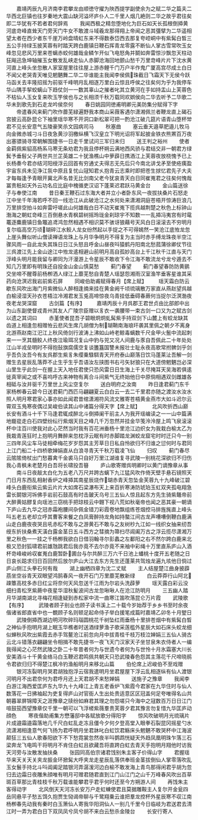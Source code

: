 <!-- { "loadSidebar": true } -->
　　嘉靖丙辰九月济南李君攀龙由顺徳守擢为陜西提学副使余为之赋二华之篇夫二华西北巨镇也往岁秦地大震山缺河溢坏庐仆人二千里人烟几絶则二华之故乎君往矣即二华犹有不若者君何辞焉
　　我闻西极之精忽堕地化为巨石如天长孤根倒揷黄河底竒峰直耸天门旁天门牛女不敢渡斗域羲龙那得翔上帝闻之恶其彊擘为二华遥相望太者在西少者东千崖万岭盘晴虹东来不得数泰岱西去那复夸崆峒中有紫髯白晳三五公手持绿玉披芙蓉有时踏天跨白鹿镇日鞭石挥青龙零露不断仙人掌古雪常吹玉女峰忽见悲风万里来苍螭赤蛟何雄哉金鳞乍开似飞电怒角并鬬如奔雷惊沙飘忽天柱动狂飚迅急坤轴摧玉女散发乱峡走仙人赤脚沧海回地颤山愁千万里竒峰片片下沈水黄河直上峰头坐忽散人家室屋里往往屋上游赤鲤千门万户半作鬼广厦高宫尽成土白日不闻父老哭青天唯见魍魉舞二华二华谁能主我闻李侯佩珠截日飞霜天下无侯今跃马函关去丰隆招摇为前驱千峰明月乱相逐万里白云惊且呼侯之往矣何为乎为我停车华山隅手挈蛟螭山下趋仗剑一一数其辜山之摧者叱其立黄河在手如持盂山上芙蓉色不枯仙人玉女复来吹玉竽侯也与之长相须千秋万载同欢娯侯向二华去听予二华歌二华未到歌先到石走龙吟侯奈何
　　春日姚园同徳甫明卿元美防集分赋得下字
　　帝遣春风来蓟门吹作蘼芜緑遍野我本商山采薇客遇尔潇湘佩兰者鞭龙直上碣石宫披云高卧昆仑下袖里瑶华寒不开洞口新松翠可把一酌沧江破几筵片语青山堕杯斚君不见长安意气五陵豪笑杀文园病司马
　　秋塞曲
　　塞云垂天邉草肥邉儿牧马向金微赤城刁斗日夜急黄沙羽檄纵横飞汉皇立下明光诏将军起披金铁衣熊罴百万夜出塞骠骑寻常朝解围捷书一日走千里试问三军归未归
　　送王判之裕州
　　使者金羁佩紫貂高杨系马寒无条劝君为我且停杯朔云满地西风骄与君结交非一朝君方绿鬂予垂髫父子两世共兰芷英雄二十犹渔樵山中萝薜日携酒江上芙蓉夜放桡愧予已上长杨奏今君亦结河阳绶浮云回首有穷通丈夫得志无先后只今南北讲戈矛至使疮痍盈宇宙东呉未见浄江氛中原且复忧山冦知君乆抱青云志乘时即把苍生捄忆君先子大夫才每每逢予青眼开冀北声名昔无比剑南父老今犹哀青天白日同崔嵬君之往矣何愧哉冨贵秖如天外云功名应比庭中槐循吏汉诏下蓬莱迟君跃马黄金台
　　金山篇送徐子与奉使江南
　　昔日秦王鞭石过东海大者并立小者卧东风一夜拔扶桑片石怒走江中坐千年海若呼不回一线沧江从此破沧江之水何处来潇湘洞庭苍梧开惊涛巨浪几万里排空拍斗如奔雷吁嗟此山何雄哉白日不动天崔嵬下揽呉越荆楚之秋色上标钟山渤海之朝虹竒峰三百倒悬水青枫碧树摇玲珑金刹琼宇不知数一一乱揷冯夷宫有时鼋鼍逐麋鹿镇日鱼鼈追鸢鸿忽然相遇不相识莫不骇讶狼藉号天风白日滚滚去不穷明月复尔临高空万顷瑚碎江水鲛人龙女纷然起以手捉之不可得嫣然一笑沧江底恠龙忽上崖头舞似听山僧读禅语龙珠上与月华争明月不得复为主当时赤手缚龙珠夜半空江骤风雨一自此龙失其珠日日江头怒且呼金山昼夜呌猿鹤丹阳南北愁菰蒲徐卿仗节往三呉渡江先上金山途江中恠龙逺相避山前明月高自孤妙高台上千江秋千江直与天门浮峰头明月能我留与卿同为汗漫游上令星辰不敢收下令江海不敢流龙兮龙兮遁去不知几万里即有明珠还自投金山金山慎莫愁
　　蓟门春望
　　蓟门春望春防防黄鹂交坐啼不醒尊前杨栁洒人绿江上蘼芜愁自青楚人瑶瑟怨湘雨汉室渔竿垂客星谁其采药向沧溟迟我岩前紫石屏
　　同峻伯助甫赋得春月【席上赋】
　　瑶天霜白防云歇东风吹出海门月紫微仙人醉相逢摘来挂在黄金阙千顷琉璃散万家直从燕赵望呉越白榆浸湿天孙衣苍梧泣冷湘君发玉兎高啼惊夜乌青挂低垂碍春蕨何当捉尔泛溟渤夜夜老龙哭深窟
　　古剑篇【有序】
　　嘉靖丙辰十月呉郡王君世贞由比部郎中出为山东副使督戎青州其友人广陵宗臣赠以豸衣一袭腰带一束古剑一口又为之赋古剑以遗之其词曰
　　赤堇使者昆吾子碧眼炯炯虬髯紫手持双剑下山麓上有蛟龙缺其齿道上相逢忽相赠恠云悲风生席几胡僧为制瑚鞘南海琅玕袭其里佩之朝夕不离身北游燕赵南江汜江上秋风倚剑行波涛上沸如山峙老鲸毒螭数千尺金甲火鬛中流起刺来一一烹其髓鲛人终夜泣瑜珥况复山中豹与兕又况人间鹿与豕自吾佩此二十年处处江山半戎垒明时不得抱鼔旗腐儒空复谈簠簋国讐未报壮士耻永夜高歌常拊髀剑乎剑乎吾负汝吾今有友呉郡生紫豸朱缨乗騄駬青天开府泰山巅落日饮马蓬莱沚吾解一剑赠生去星辰乱落莽不止生乎生乎吾语汝左挟图书右弓矢豺狼只在大道傍魍魉岂必深山里生乎此剑一在握上天入地任君使只恐风雷日日生海上千关尽掩耳天吴海若俱逺徙真宰闻之或不喜呜呼古来神物有离合斗间紫气无终始他日中原倘相遇双剑雌雄各相砥与汝并驱千万里世上风尘空复尔
　　送白明府之汝南
　　昨日逢君蓟门东千家杨栁春云碧今日送君蓟门西匹马翩翩夏云白白云一去二千里君亦随之渡汝水汝水照人明月寒君家心事亦如此闻君昔绾潇湘符风流文雅寄苍梧黄金燕市大如斗迟尔云霄双玉鳬寒夜偶过吴峻伯读其山中诸篇分得天字【席上赋】
　　北风吹折西山巅长安有酒斗十千下马逢君辄成醉北斗倒揷阑干前主人为我开瑶编读之一一山中篇满地巃嵸走白石四壁纷纭行紫烟天目之峰几千万忽然并挂金华笺泠泠屋上鸣飞泉滚滚杯中注百川使我对此心茫然当时我有百花洲垂杨十里沧江边织女为我栽白榆太乙为我栽青莲狂时上抱明月舞醉来忽枕浮云眠有时赤脚踏龙渊蛟龙窟宅时时迁只今一别三四年风尘车马徒相牵梅花岁岁怨其主芳草日日私自怜欲归不归谁之愆何时与君同上江门船二十四桥歌婵娟直从白浪寻青天千秋万载凌飞仙
　　归叹
　　蓟门春尽云隂隂倚杖出门愁暮禽千金裘马只自好万里江湖谁复寻武陵一别桃花深欲归不归伤我心青枫未老楚月白吾将长啸投吾簮
　　庐山歌寄赠呉明卿时以黄门谪豫章从事
　　南斗日夜敲太白化为五老八万尺并跨古螭下九江猛风吹作倚天壁手悬石镜照天门日月东西乱相射香炉之峰揷其南星辰烧作瑚赤青天忽坠金芙蓉九十九峰破江碧峰头白鹿衔紫云紫云片片大如席石梁瀑布天上来百折寒涛防琥珀玉虹双夹孤电翔急雷长鬬银河坼佛手岩前石鼓高有时击皷天乌号三五仙人惊且起东方先生骑紫鼇帝前大醉黄姑醪复向瑶池三窃桃手把琼枝云中翺下视八荒如秋毫帝也闻之恶其豪一朝谪下庐山去九华之冠赤霜袍腰间杂佩金错刀彩霞卷地飘组练苍烟控马排旌旄直上峰头呌五老五老却立呼其曹客来餐之白凤膏醉持龙角如持螯江间古龙声嘈嘈倒鞭白鹿满山走白鹿夜夜哭且吼赤松不敢与之游黄石不敢与之友树杪九江如一线织女抽来纫吾绶东折扶桑煮天潢白露金茎日五斗西方之彗摘为箒扫尽阊阖万古之浮云揽尽潇湘万里之秋色一一挂之千杨栁我欲白日借羽翰寻尔彭蠡之左鄱阳之右不然尔跨白鹿来北极又恐封狐啸君前雄虺跳君后我亦竟不去尔亦竟不来袖中彩绳十万里直系庐山入酒杯竒峰峻岭収崔嵬白鹿暂卧圃台与尔共醉三万六千日池上蟠桃十度开五老随之日日哀长跽求归日百回然后放尔庐山大江去东方先生还蓬莱共驾烛龙遍九垓他日倘过庐山侧江头拳石何有哉
　　湖上幽栖四章为沈二丈赋
　　主人结屋楚江曲身披薜茘坐空谷青天双眼望鸿鹄春风一夜开石门万里蘼芜散新绿
　　白云莽莽行山阿北疎簟高枕多赤日红尘将奈何天风忽送千江雨为尔岩头洗薜萝
　　瑶天露白彩云没细扫青松烹紫蕨中夜星华湿秋髪波间古龙忽啾啾人在沧江防明月
　　三五幽人踏月华湖南湖北寻梅花相逢疑到赤松家中流一曲寒江笛吹落昆仑万片霞
　　武陵歌【有序】
　　武陵者顾子别业也顾子读书溪上二十载今岁始荐于乡乡书至时余夜偕诸省郎直省中也一覩顾子名则顿足起命侍子举白援笔成篇时嘉靖乙卯冬十月朢日
　　武陵倒揷西湖边明河吹碎玛瑙圆桃花千树坠红雨垂杨十里排苍烟中有紫髯白晳之神仙手抱明月湖上眠玉华樵者时送酒绿萝渔子歌采莲槛外星辰大如石床头蛟龙细似蝉秋风吹出紫霞去赤手驾鳌沧江前忽向月中拔青桂千枝万枝泣婵娟三五仙人骑古云北斗错落衣翩翩坐令相揖不敢先捷书一夜飞天门汉家天子坐甘泉朱衣侍者人一编我得闻之心茫然武陵之卧二十年昔者何为与世遗今者何为与世怜十月氷霜塞大川长安美酒斗十千黄金络马白玉鞭迟君鸣佩共朝天只恐武陵春色怨其主落花千尺啼晓鹃令君欲归归不得楚江枫冷钓渔船明月来移北山篇
　　伯伦席上迟峻伯不至戏赠
　　银河冻裂明月哭君胡独抱浮云宿我遣明月坐君屋屋下浮云乱相逐纵有仙人渡银河明月不出君奈何为君呼月还上天君胡不来愁婵娟
　　送施子之豫章
　　我闻李白游江海西爱匡庐东九华九十九峰江上青五老香炉飞紫霞今君家在九华住时与仙人数落花一日拂袖起为吏复得庐山对官衙人生出处贵适意区区冠盖何足夸唯得名山共朝暮翠屏锦障天之涯豫章之牍纷如麻君其理之勿怨嗟只今海中之冦数百万日日江门喧鼓笳西望豫章仅千里一朝可以飞浮槎紫薇羣贵芙蓉夕君其豫言勿复惜九华匡庐动顔色
　　寒夜偕助甫集方懋藩邸中各赋放歌分得阳字
　　惊风吹破明月光琉璃片片成邉霜邉霜落地几千尺白虹乱走冻且僵今夕何夕登高堂入眼拳石裂昆冈摇星勺水流潇湘相逢意气何飞扬为君呼明月坐君牀叱白虹饮君觞床头魍魉不敢哭杯中江海波颠狂三五仙人歌春阳欲下不下愁霓裳忽然夜半呌鹦鹉恍疑天外趋凤凰明珠乍落三石梁奔龙飞电鸣干将明月不肯住白虹且欲藏吾将直跨白虹去青天手抱明月翔他时访我天河旁与汝散发抽扶桑
　　张园同高伯宗诸君饯别朱主客子价得山字
　　君握瑶华来天关天关夹龙振金环掀髯大呼夹龙走星辰乱落供奉班金茎拔倒仙人掌零落吹乱玉女鬟手持北斗呌阊阖足踏银河弄潺湲河边白榆不敢发海上青鸟那得闲君乎胡为忽归去边霜日夜雕朱顔唯有明月可赠君随君直到江门山江门之山千万峰春风吹出百草斑百草那比青桂枝千秋万载谁能攀君乎君乎何时还至今方朔游人间
　　再饯朱主客得动字
　　北风倒天天河冻长安万户走虹蝀使君且莫据雕鞍主人复尔开金瓮四岳同悬平子愁五饵久抱贾生恸谒帝聊与千鹭翔乗云谁把羣龙控杯外星辰寒不収江南杨栁春先动我有秦时白玉箫仙人寄我华阳洞仙人一别几千里今日临岐为君送君去清江时一弄为君白日下双凤凤兮凤兮胡不来白云愁杀金陵台
　　长安行寄人
